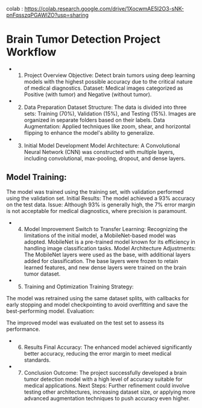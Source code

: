 colab : https://colab.research.google.com/drive/1XocwmAE5I2O3-sNK-pnFqsszqPGAWlZO?usp=sharing

# Brain Tumor Detection Project Workflow
- 1. Project Overview
Objective: Detect brain tumors using deep learning models with the highest possible accuracy due to the critical nature of medical diagnostics.
Dataset: Medical images categorized as Positive (with tumor) and Negative (without tumor).
- 2. Data Preparation
Dataset Structure:
The data is divided into three sets: Training (70%), Validation (15%), and Testing (15%).
Images are organized in separate folders based on their labels.
Data Augmentation:
Applied techniques like zoom, shear, and horizontal flipping to enhance the model's ability to generalize.
- 3. Initial Model Development
Model Architecture:
A Convolutional Neural Network (CNN) was constructed with multiple layers, including convolutional, max-pooling, dropout, and dense layers.
## Model Training:
The model was trained using the training set, with validation performed using the validation set.
Initial Results:
The model achieved a 93% accuracy on the test data.
Issue:
Although 93% is generally high, the 7% error margin is not acceptable for medical diagnostics, where precision is paramount.
- 4. Model Improvement
Switch to Transfer Learning:
Recognizing the limitations of the initial model, a MobileNet-based model was adopted. MobileNet is a pre-trained model known for its efficiency in handling image classification tasks.
Model Architecture Adjustments:
The MobileNet layers were used as the base, with additional layers added for classification. The base layers were frozen to retain learned features, and new dense layers were trained on the brain tumor dataset.
- 5. Training and Optimization
Training Strategy:

The model was retrained using the same dataset splits, with callbacks for early stopping and model checkpointing to avoid overfitting and save the best-performing model.
Evaluation:

The improved model was evaluated on the test set to assess its performance.
- 6. Results
Final Accuracy:
The enhanced model achieved significantly better accuracy, reducing the error margin to meet medical standards.
- 7. Conclusion
Outcome:
The project successfully developed a brain tumor detection model with a high level of accuracy suitable for medical applications.
Next Steps:
Further refinement could involve testing other architectures, increasing dataset size, or applying more advanced augmentation techniques to push accuracy even higher.
